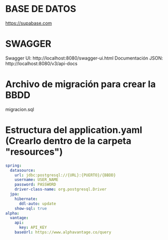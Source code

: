 # BASE DE DATOS #
https://supabase.com
# SWAGGER #
Swagger UI: http://localhost:8080/swagger-ui.html
Documentación JSON: http://localhost:8080/v3/api-docs

# Archivo de migración para crear la BBDD #
migracion.sql

# Estructura del application.yaml (Crearlo dentro de la carpeta "resources") #
```yaml
spring:
  datasource:
    url: jdbc:postgresql://{URL}:{PUERTO}/{BBDD}
    username: USER_NAME
    password: PASSWORD
    driver-class-name: org.postgresql.Driver
  jpa:
    hibernate:
      ddl-auto: update
    show-sql: true
alpha:
  vantage:
    api:
      key: API_KEY
    baseUrl: https://www.alphavantage.co/query
```
